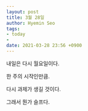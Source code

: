 ```yaml
---
layout: post
title: 3월 28일
author: Hyemin Seo
tags:
- today
- 
date: 2021-03-28 23:56 +0900
---
```

내일은 다시 월요일이다.

한 주의 시작인만큼.

다시 과제가 생길 것이다.

그래서 뭔가 슬프다.
